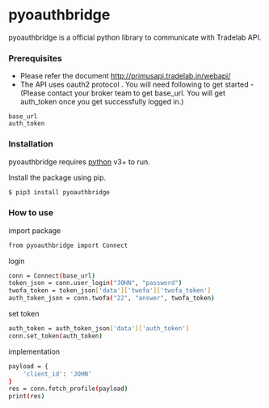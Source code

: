 # pyoauthbridge

pyoauthbridge is a official python library to communicate with Tradelab API.

### Prerequisites

* Please refer the document http://primusapi.tradelab.in/webapi/
* The API uses oauth2 protocol . You will need following to get started -(Please contact your broker team to get base_url. You will get auth_token once you get successfully logged in.)
```
base_url
auth_token
```

### Installation

pyoauthbridge requires [python](https://www.python.org/) v3+ to run.

Install the package using pip.

```sh
$ pip3 install pyoauthbridge
```

### How to use

import package
```sh
from pyoauthbridge import Connect
```
login
```sh
conn = Connect(base_url)
token_json = conn.user_login("JOHN", "password")
twofa_token = token_json['data']['twofa']['twofa_token']
auth_token_json = conn.twofa("22", "answer", twofa_token)
```
set token
```sh
auth_token = auth_token_json['data']['auth_token']
conn.set_token(auth_token)
```

implementation
```sh
payload = {
    'client_id': 'JOHN'
}
res = conn.fetch_profile(payload)
print(res)
```
